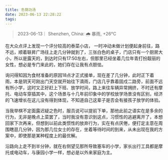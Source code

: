 ```yaml
---
title: 冬荫功汤
date: 2023-06-13 22:28:22
tags:
---
```


>2023-06-13｜ Shenzhen, China: 🌧   暴雨, +26°C

在大众点评上发现一个评分较高的泰菜小店， 一时冲动未做计划便起身前往，路不远，顺着联昇广场往上走几分钟就到了，三张白色的桌子，门店只有一个厨房大小，所以是露天的，到达时只有17:50左右，但那里已经坐着几位年青打扮靓丽的女性，想必是专门来此的，她们存在让我有点胆怯。

询问得知因为食材准备的原因18点才正式接单，现在差了几分钟，此时正下着雨，本是阴天可刚出门天空就开始往下滴雨，门店几乎靠着固戍二路旁，前面不远有所小学，这时又正好赶上下班、放学时间，路上来往车辆异常拥挤，不时还有摩托、电动车穿插其中，这个场景与十几年前印象中的学校放学场景没有区别，经济的飞速增长在这儿没有得到体现，不知道自己这辈子是否会有接孩子放学的体验。

当我举棋不定面露迟疑之色时，服员说可以提前下单，那他此前之语实在是多余的行为，无非是晚点上菜罢了，当时我没有意识到这点，习惯性的逃避离开了，本想回家下次再来，但想到以前此类惯性的放弃行为，实在有点厌倦，便打定主意在周围瞎逛几分钟，因为那几位女士的存在，坐着等待时间的到来，从未出现在我的方案中，即使那是某种程度上的最优解。

沿路向上走不到半分钟，就在右侧望见那所导致塞车的小学，家长出行工具都是摩托或电动车，与康园小学一样，想必是以外来家庭为主。

